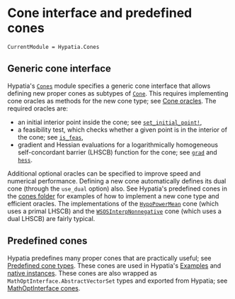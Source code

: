 # Cone interface and predefined cones

```@meta
CurrentModule = Hypatia.Cones
```

## Generic cone interface

Hypatia's [`Cones`](@ref) module specifies a generic cone interface that allows defining new proper cones as subtypes of [`Cone`](@ref).
This requires implementing cone oracles as methods for the new cone type; see [Cone oracles](@ref).
The required oracles are:

  - an initial interior point inside the cone; see [`set_initial_point!`](@ref),
  - a feasibility test, which checks whether a given point is in the interior of the cone; see [`is_feas`](@ref),
  - gradient and Hessian evaluations for a logarithmically homogeneous self-concordant barrier (LHSCB) function for the cone; see [`grad`](@ref) and [`hess`](@ref).

Additional optional oracles can be specified to improve speed and numerical performance.
Defining a new cone automatically defines its dual cone (through the `use_dual` option) also.
See Hypatia's predefined cones in the [cones folder](https://github.com/jump-dev/Hypatia.jl/tree/master/src/Cones) for examples of how to implement a new cone type and efficient oracles.
The implementations of the [`HypoPowerMean`](@ref) cone (which uses a primal LHSCB) and the [`WSOSInterpNonnegative`](@ref) cone (which uses a dual LHSCB) are fairly typical.

## Predefined cones

Hypatia predefines many proper cones that are practically useful; see [Predefined cone types](@ref).
These cones are used in Hypatia's [Examples](@ref) and [native instances](https://github.com/jump-dev/Hypatia.jl/blob/master/test/nativeinstances.jl).
These cones are also wrapped as `MathOptInterface.AbstractVectorSet` types and exported from Hypatia; see [MathOptInterface cones](@ref).
